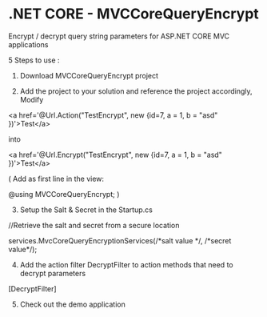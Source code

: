 # .NET CORE - MVCCoreQueryEncrypt
Encrypt / decrypt query string parameters for ASP.NET CORE MVC applications

5 Steps to use :

1. Download MVCCoreQueryEncrypt project

2. Add the project to your solution and reference the project accordingly, Modify

<p>&lt;a href='@Url.Action(&quot;TestEncrypt&quot;, new {id=7, a = 1, b = &quot;asd&quot; })'&gt;Test&lt;/a&gt;</p>

into 

<p>&lt;a href='@Url.Encrypt(&quot;TestEncrypt&quot;, new {id=7, a = 1, b = &quot;asd&quot; })'&gt;Test&lt;/a&gt;</p>
( Add as first line in the view:

@using MVCCoreQueryEncrypt;
)

3. Setup the Salt & Secret in the Startup.cs

//Retrieve the salt and secret from a secure location
 <p>services.MvcCoreQueryEncryptionServices(/*salt value */, /*secret value*/);</p>

4. Add the action filter DecryptFilter to action methods that need to decrypt parameters

[DecryptFilter] 

5. Check out the demo application
